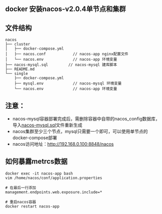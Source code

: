 ## docker 安装nacos-v2.0.4单节点和集群

## 文件结构
```
nacos
├── cluster
│   ├── docker-compose.yml
│   ├── nacos.conf            // nacos-app nginx配置文件
│   └── nacos.env             // nacos-app 环境变量
├── nacos-mysql.sql         // nacos-mysql 建库脚本
├── README.md
└── single
    ├── docker-compose.yml
    ├── mysql.env             // nacos-mysql 环境变量
    └── nacos.env             // nacos-app 环境变量
```

## 注意：
- nacos-mysql容器部署完成后，需删除容器中自带的nacos_config数据库，导入[nacos-mysql.sql][1]文件重新生成
- nacos集群至少三个节点，mysql只需要一个即可，可以使用单节点的docker-compose部署
- nacos访问地址：http://192.168.0.100:8848/nacos

## 如何暴露metrcs数据

```
docker exec -it nacos-app bash
vim /home/nacos/conf/application.properties

# 在最后一行添加
management.endpoints.web.exposure.include=*

# 重启nacos容器
docker restart nacos-app
```
[1]: https://raw.githubusercontent.com/alibaba/nacos/2.0.4/distribution/conf/nacos-mysql.sql
